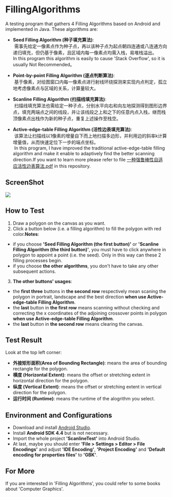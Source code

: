 # FillingAlgorithms
A testing program that gathers 4 Filling Algorithms based on Android and implemented in Java. These algorithms are:
* __Seed Filling Algorithm (种子填充算法)__:<br>
  需事先给定一像素点作为种子点，再以该种子点为起点朝四连通或八连通方向递归填充，但仍基于像素，且区域内每一像素点均需入栈，易堆栈溢出。<br>
  In this program this algorithm is easily to cause 'Stack Overflow', so it is usually Not Recommended。
  
* __Point-by-point Filling Algorithm (逐点判断算法)__:<br>
  基于像素，对绘图窗口内每一像素点进行射线环绕探测来实现内点判定，孤立地考虑像素点与区域的关系，计算量较大。
  
* __Scanline Filling Algorithm (扫描线填充算法)__:<br>
  扫描线填充算法也需给定一种子点，分别水平向右和向左地探测得到图形边界点，填充两端点之间的线段，并让该线段之上和之下的任意内点入栈，继而栈顶像素点出栈作为新的种子点，重复上述操作至栈空。
  
* __Active-edge-table Filling Algorithm (活性边表填充算法)__:<br>
  该算法让扫描线以1像素的增量自下而上地扫描多边形，并利用边的斜率k计算增量值，从而快速定位下一步的端点坐标。<br>
  In this program, I have improved the traditional active-edge-table filling algorithm and make it enable to adaptively find the better scanning direction.If you want to learn more please refer to file [一种强鲁棒性自适应活性边表算法.pdf](https://github.com/yaochenkun/FillingAlgorithms/blob/master/一种强鲁棒性自适应活性边表算法.pdf) in this repository.
  
## ScreenShot
![](http://yaochenkun.cn/wp-content/uploads/2017/01/scanline.png)

## How to Test
1. Draw a polygon on the canvas as you want.
2. Click a button below (i.e. a filling algorithm) to fill the polygon with red color.__Notes__:
 * if you choose __'Seed Filling Algorithm (the first button)'__ or __'Scanline Filling Algorithm (the third button)'__, you must have to click anywhere in polygon to appoint a point (i.e. the seed). Only in this way can these 2 filling processes begin.
 * if you choose __the other algorithms__, you don't have to take any other subsequent actions.
3. __The other buttons' usages__:
 * the __first three__ buttons in __the second row__ respectively mean scaning the polygon in portrait, landscape and the best direction __when use Active-edge-table Filling Algorithm__.
 * the __last__ button in __the first row__ means scanning without checking and correcting the x coordinates of the adjoining crossover points in polygon __when use Active-edge-table Filling Algorithm__.
 * the __last__ button in __the second row__ means clearing the canvas.

## Test Result
Look at the top left corner:
* __外接矩形面积(Area of Bounding Rectangle)__: means the area of bounding rectangle for the polygon.
* __横度 (Horizontal Extent)__: means the offset or stretching extent in horizontal direction for the polygon.
* __纵度 (Vertical Extent)__: means the offset or stretching extent in vertical direction for the polygon.
* __运行时间 (Runtime)__: means the runtime of the alogrithm you select.

## Environment and Configurations
* Download and install [Android Studio](http://www.android-studio.org/index.php/component/content/category/88-download).
* Install __Android SDK 4.4__ but is not necessary.
* Import the whole project __'ScanlineTest'__ into Android Studio.
* At last, maybe you should enter __'File > Settings > Editor > File Encodings'__ and adjust __'IDE Encoding'__, __'Project Encoding'__ and __'Default encoding for properties files'__ to __'GBK'__.

## For More
If you are interested in 'Filling Algorithms', you could refer to some books about 'Computer Graphics'.
